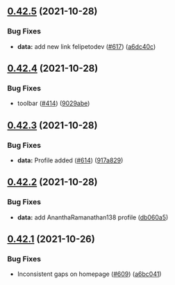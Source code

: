 ## [0.42.5](https://github.com/EddieHubCommunity/LinkFree/compare/v0.42.4...v0.42.5) (2021-10-28)


### Bug Fixes

* **data:** add new link felipetodev ([#617](https://github.com/EddieHubCommunity/LinkFree/issues/617)) ([a6dc40c](https://github.com/EddieHubCommunity/LinkFree/commit/a6dc40c2b198d63e69718a903b0e55afad0d805d))



## [0.42.4](https://github.com/EddieHubCommunity/LinkFree/compare/v0.42.3...v0.42.4) (2021-10-28)


### Bug Fixes

* toolbar ([#414](https://github.com/EddieHubCommunity/LinkFree/issues/414)) ([9029abe](https://github.com/EddieHubCommunity/LinkFree/commit/9029abe061144dd5b8c0ea9b974cdf1d499bebd6))



## [0.42.3](https://github.com/EddieHubCommunity/LinkFree/compare/v0.42.2...v0.42.3) (2021-10-28)


### Bug Fixes

* **data:** Profile added ([#614](https://github.com/EddieHubCommunity/LinkFree/issues/614)) ([917a829](https://github.com/EddieHubCommunity/LinkFree/commit/917a8298b492b6918518df04771695798c400501))



## [0.42.2](https://github.com/EddieHubCommunity/LinkFree/compare/v0.42.1...v0.42.2) (2021-10-28)


### Bug Fixes

* **data:** add AnanthaRamanathan138 profile ([db060a5](https://github.com/EddieHubCommunity/LinkFree/commit/db060a581a381015dbcbc393d7e7ac0830734628))



## [0.42.1](https://github.com/EddieHubCommunity/LinkFree/compare/v0.42.0...v0.42.1) (2021-10-26)


### Bug Fixes

* Inconsistent gaps on homepage ([#609](https://github.com/EddieHubCommunity/LinkFree/issues/609)) ([a6bc041](https://github.com/EddieHubCommunity/LinkFree/commit/a6bc041fb3c67b90280a03be41cdf28edbd5ef4d))




